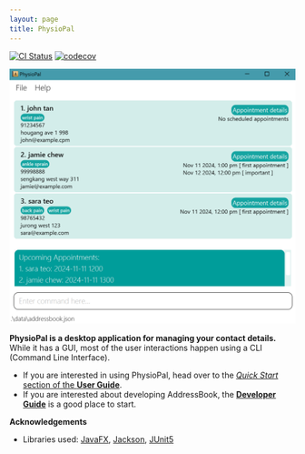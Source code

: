 ```yaml
---
layout: page
title: PhysioPal
---
```


[![CI Status](https://github.com/AY2425S1-CS2103T-W11-4/tp/workflows/Java%20CI/badge.svg)](https://github.com/AY2425S1-CS2103T-W11-4/tp/actions)
[![codecov](https://codecov.io/gh/AY2425S1-CS2103T-W11-4/tp/branch/master/graph/badge.svg)](https://codecov.io/gh/AY2425S1-CS2103T-W11-4/tp)

![Ui](images/upcomingAppointments.png)

**PhysioPal is a desktop application for managing your contact details.** While it has a GUI, most of the user interactions happen using a CLI (Command Line Interface).

* If you are interested in using PhysioPal, head over to the [_Quick Start_ section of the **User Guide**](UserGuide.html#quick-start).
* If you are interested about developing AddressBook, the [**Developer Guide**](DeveloperGuide.html) is a good place to start.


**Acknowledgements**

* Libraries used: [JavaFX](https://openjfx.io/), [Jackson](https://github.com/FasterXML/jackson), [JUnit5](https://github.com/junit-team/junit5)
